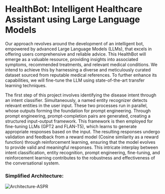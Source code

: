 # HealthBot: Intelligent Healthcare Assistant using Large Language Models

Our approach revolves around the development of an intelligent bot,
empowered by advanced Large Language Models (LLMs), that excels in offering users comprehensive
and reliable advice. This HealthBot will emerge as a valuable resource, providing insights into
associated symptoms, recommended treatments, and relevant medical conditions. We intend to
achieve this by harnessing a diverse and meticulously curated dataset sourced from reputable medical
references. To further enhance its capabilities, we will fine-tune the LLM using state-of-the-art
transfer learning techniques.

The first step of this project involves identifying the disease intent through an
intent classifier. Simultaneously, a named entity recognizer detects relevant entities in the user input.
These two processes run in parallel, whose outputs forming the foundation for
prompt engineering. Through prompt engineering, prompt-completion pairs are generated, creating
a structured input-output framework. This framework is then employed for fine-tuning LLMs (GPT2 and FLAN-T5), which learns to generate appropriate responses based on the input. The
resulting responses undergo validation and feedback from a reward model (Cosine similarity as a reward function) through reinforcement
learning, ensuring that the model evolves to provide valid and meaningful responses. This intricate
interplay between intent classification, entity recognition, prompt engineering, fine-tuning, and reinforcement learning contributes to the robustness and effectiveness of the conversational system.

### Simplified Architecture:

![Architecture-ASPR](https://github.com/Naveen-Nanda/Policy_Recommendation/assets/29003849/06fdde8d-ff75-4244-9913-7d96fc060c91)
